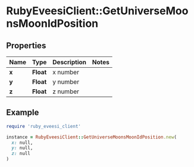 # RubyEveesiClient::GetUniverseMoonsMoonIdPosition

## Properties

| Name | Type | Description | Notes |
| ---- | ---- | ----------- | ----- |
| **x** | **Float** | x number |  |
| **y** | **Float** | y number |  |
| **z** | **Float** | z number |  |

## Example

```ruby
require 'ruby_eveesi_client'

instance = RubyEveesiClient::GetUniverseMoonsMoonIdPosition.new(
  x: null,
  y: null,
  z: null
)
```

